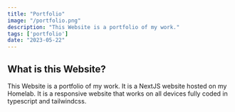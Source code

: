 ```yaml
---
title: "Portfolio"
image: "/portfolio.png"
description: "This Website is a portfolio of my work."
tags: ['portfolio'] 
date: "2023-05-22"
---
```


## What is this Website?
This Website is a portfolio of my work. It is a NextJS website hosted on my Homelab. It is a responsive website that works on all devices fully coded in typescript and tailwindcss.